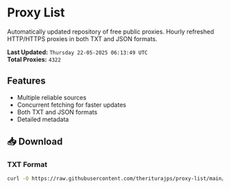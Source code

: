 # Proxy List

Automatically updated repository of free public proxies. Hourly refreshed HTTP/HTTPS proxies in both TXT and JSON formats.

**Last Updated:** `Thursday 22-05-2025 06:13:49 UTC`  
**Total Proxies:** `4322`

## Features
- Multiple reliable sources
- Concurrent fetching for faster updates
- Both TXT and JSON formats
- Detailed metadata

## 📥 Download

### TXT Format
```bash
curl -O https://raw.githubusercontent.com/theriturajps/proxy-list/main/proxies.txt